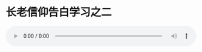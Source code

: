 # 长老信仰告白学习之二

<audio style="width: 100%;" preload="false" controls controlslist="nodownload"><source src="http://file.simai.life/audio/mp3/old/12312.mp3" type="audio/mpeg">Your browser does not support the audio element.</audio>


